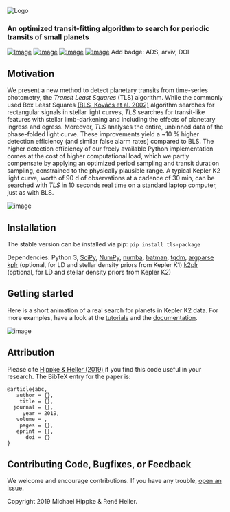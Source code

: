 ![Logo](https://github.com/hippke/tls/blob/master/images/logo.png)
### An optimized transit-fitting algorithm to search for periodic transits of small planets
[![Image](https://img.shields.io/badge/license-MIT-blue.svg)](https://github.com/hippke/tls/blob/master/LICENSE)
[![Image](https://img.shields.io/badge/Python-3.5%20%7C%203.6%20%7C%203.7-blue.svg)](https://pypi.org/project/transitleastsquares/)
[![Image](https://img.shields.io/badge/documentation-%E2%9C%93-blue.svg)](https://transitleastsquares.readthedocs.io/en/latest/index.html)
[![Image](https://img.shields.io/badge/tutorials-%E2%9C%93-blue.svg)](https://github.com/hippke/tls/tree/master/tutorials)
Add badge: ADS, arxiv, DOI


## Motivation
We present a new method to detect planetary transits from time-series photometry, the *Transit Least Squares* (TLS) algorithm. While the commonly used Box Least Squares [(BLS, Kovács et al. 2002)](http://adsabs.harvard.edu/abs/2002A%26A...391..369K) algorithm searches for rectangular signals in stellar light curves, *TLS* searches for transit-like features with stellar limb-darkening and including the effects of planetary ingress and egress. Moreover, *TLS* analyses the entire, unbinned data of the phase-folded light curve. These improvements yield a ~10 % higher detection efficiency (and similar false alarm rates) compared to BLS. The higher detection efficiency of our freely available Python implementation comes at the cost of higher computational load, which we partly compensate by applying an optimized period sampling and transit duration sampling, constrained to the physically plausible range. A typical Kepler K2 light curve, worth of 90 d of observations at a cadence of 30 min, can be searched with *TLS* in 10 seconds real time on a standard laptop computer, just as with BLS.

![image](https://github.com/hippke/tls/blob/master/images/frontpage_rescaled.png)

## Installation
The stable version can be installed via pip: `pip install tls-package`

Dependencies:
Python 3, 
[SciPy](https://www.scipy.org/),
[NumPy](http://www.numpy.org/),
[numba](http://numba.pydata.org/),
[batman](https://www.cfa.harvard.edu/~lkreidberg/batman/),
[tqdm](https://github.com/tqdm/tqdm),
[argparse](https://docs.python.org/3/library/argparse.html)
[kplr](https://github.com/dfm/kplr) (optional, for LD and stellar density priors from Kepler K1)
[k2plr](https://github.com/rodluger/k2plr) (optional, for LD and stellar density priors from Kepler K2)

## Getting started
Here is a short animation of a real search for planets in Kepler K2 data. For more examples, have a look at the [tutorials](https://github.com/hippke/tls/tree/master/tutorials) and the [documentation](https://transitleastsquares.readthedocs.io/en/latest/index.html).

![image](https://github.com/hippke/tls/blob/master/images/animation.gif)

## Attribution
Please cite [Hippke & Heller (2019)](http://www.) if you find this code useful in your research. The BibTeX entry for the paper is:

```
@article{abc,
   author = {},
    title = {},
  journal = {},
     year = 2019,
   volume = ,
    pages = {},
   eprint = {},
      doi = {}
}
```

## Contributing Code, Bugfixes, or Feedback
We welcome and encourage contributions. If you have any trouble, [open an issue](https://github.com/hippke/tls/issues).

Copyright 2019 Michael Hippke & René Heller.
